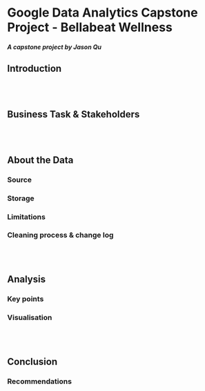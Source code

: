 # Google Data Analytics Capstone Project - Bellabeat Wellness
##### A capstone project by Jason Qu 
## Introduction 

<br/><br/>
## Business Task & Stakeholders

<br/><br/>
## About the Data
### Source
### Storage
### Limitations
### Cleaning process & change log

<br/><br/>
## Analysis
### Key points
### Visualisation

<br/><br/>
## Conclusion
### Recommendations
